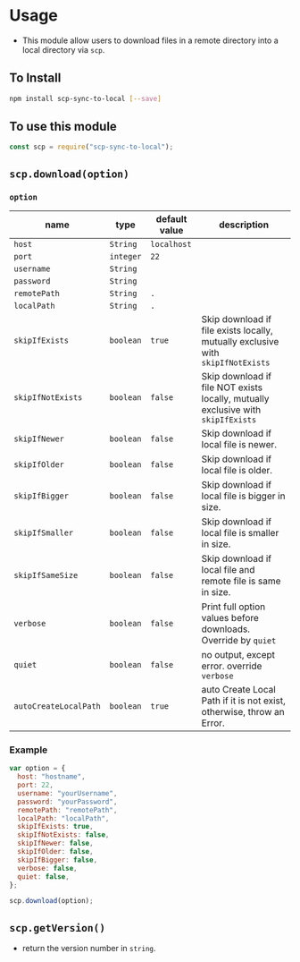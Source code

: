 # Usage

- This module allow users to download files in a remote directory into a local directory via `scp`.

## To Install

```bash
npm install scp-sync-to-local [--save]
```

## To use this module

```js
const scp = require("scp-sync-to-local");
```

## `scp.download(option)`

### `option`

| name                  | type      | default value | description                                                                      |
| --------------------- | --------- | ------------- | -------------------------------------------------------------------------------- |
| `host`                | `String`  | `localhost`   |                                                                                  |
| `port`                | `integer` | `22`          |                                                                                  |
| `username`            | `String`  |               |                                                                                  |
| `password`            | `String`  |               |                                                                                  |
| `remotePath`          | `String`  | `.`           |                                                                                  |
| `localPath`           | `String`  | `.`           |                                                                                  |
| `skipIfExists`        | `boolean` | `true`        | Skip download if file exists locally, mutually exclusive with `skipIfNotExists`  |
| `skipIfNotExists`     | `boolean` | `false`       | Skip download if file NOT exists locally, mutually exclusive with `skipIfExists` |
| `skipIfNewer`         | `boolean` | `false`       | Skip download if local file is newer.                                            |
| `skipIfOlder`         | `boolean` | `false`       | Skip download if local file is older.                                            |
| `skipIfBigger`        | `boolean` | `false`       | Skip download if local file is bigger in size.                                   |
| `skipIfSmaller`       | `boolean` | `false`       | Skip download if local file is smaller in size.                                  |
| `skipIfSameSize`      | `boolean` | `false`       | Skip download if local file and remote file is same in size.                     |
| `verbose`             | `boolean` | `false`       | Print full option values before downloads. Override by `quiet`                   |
| `quiet`               | `boolean` | `false`       | no output, except error. override `verbose`                                      |
| `autoCreateLocalPath` | `boolean` | `true`        | auto Create Local Path if it is not exist, otherwise, throw an Error.            |

### Example

```js
var option = {
  host: "hostname",
  port: 22,
  username: "yourUsername",
  password: "yourPassword",
  remotePath: "remotePath",
  localPath: "localPath",
  skipIfExists: true,
  skipIfNotExists: false,
  skipIfNewer: false,
  skipIfOlder: false,
  skipIfBigger: false,
  verbose: false,
  quiet: false,
};

scp.download(option);
```

## `scp.getVersion()`

- return the version number in `string`.

